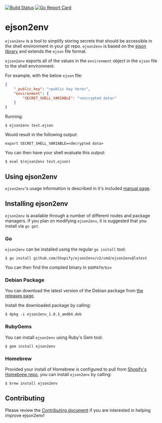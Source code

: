 [![Build Status](https://travis-ci.org/Shopify/ejson2env.svg?branch=master)](https://travis-ci.org/Shopify/ejson2env)
[![Go Report Card](https://goreportcard.com/badge/github.com/Shopify/ejson2env)](https://goreportcard.com/report/github.com/Shopify/ejson2env)

# ejson2env

`ejson2env` is a tool to simplify storing secrets that should be accessible in the shell environment in your git repo. `ejson2env` is based on the [ejson library](https://github.com/Shopify/ejson) and extends the `ejson` file format.

`ejson2env` exports all of the values in the `environment` object in the `ejson` file to the shell environment.

For example, with the below `ejson` file:

```json
{
    "_public_key": "<public key here>",
    "environment": {
        "SECRET_SHELL_VARIABLE": "<encrypted data>"
    }
}
```

Running:

```shell
$ ejson2env test.ejson
```

Would result in the following output:

```
export SECRET_SHELL_VARIABLE=<decrypted data>
```

You can then have your shell evaluate this output:

```shell
$ eval $(ejson2env test.ejson)
```

## Using ejson2env

`ejson2env`'s usage information is described in it's included [manual page](/man/ejson2env.1.ronn).

## Installing ejson2env

`ejson2env` is available through a number of different routes and package managers. If you plan on modifying `ejson2env`, it is suggested that you install via `go get`.

### Go

`ejson2env` can be installed using the regular `go install` tool:

```shell
$ go install github.com/Shopify/ejson2env/v2/cmd/ejson2env@latest
```

You can then find the compiled binary in `$GOPATH/bin`

### Debian Package

You can download the latest version of the Debian package from [the releases page](https://github.com/Shopify/ejson2env/releases).

Install the downloaded package by calling:

```shell
$ dpkg -i ejson2env_1.0.3_amd64.deb
```

### RubyGems

You can install `ejson2env` using Ruby's Gem tool:

```shell
$ gem install ejson2env
```

### Homebrew

Provided your install of Homebrew is configured to pull from [Shopify's Homebrew repo](https://github.com/shopify/homebrew-shopify), you can install `ejson2env` by calling:

```shell
$ brew install ejson2env
```

## Contributing

Please review the [Contributing document](CONTRIBUTING.md) if you are
interested in helping improve ejson2env!
